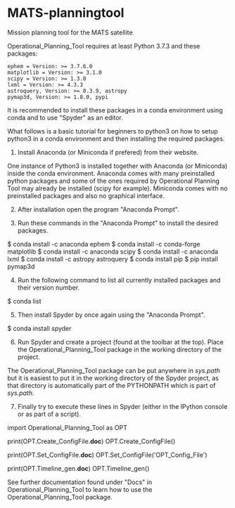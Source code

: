 # MATS-planningtool
Mission planning tool for the MATS satellite

Operational_Planning_Tool requires at least Python 3.7.3 and these packages:
    
    ephem = Version: >= 3.7.6.0
    matplotlib = Version: >= 3.1.0
    scipy = Version: >= 1.3.0
    lxml = Version: >= 4.3.3
    astroquery, Version: >= 0.3.9, astropy
    pymap3d, Version: >= 1.8.0, pypi
    
It is recommended to install these packages in a conda environment using conda and to use "Spyder" as an editor.

What follows is a basic tutorial for beginners to python3 on how to setup python3 in a conda environment 
and then installing the required packages.

1. Install Anaconda (or Miniconda if prefered) from their website. 

One instance of Python3 is installed together with Anaconda (or Miniconda) inside the conda environment.
Anaconda comes with many preinstalled python packages and some of the ones required by Operational Planning
Tool may already be installed (scipy for example). Miniconda comes with no preinstalled packages and also no graphical interface.

2. After installation open the program "Anaconda Prompt".

3. Run these commands in the "Anaconda Prompt" to install the desired packages.

$ conda install -c anaconda ephem
$ conda install -c conda-forge matplotlib 
$ conda install -c anaconda scipy 
$ conda install -c anaconda lxml
$ conda install -c astropy astroquery
$ conda install pip
$ pip install pymap3d


4. Run the following command to list all currently installed packages and their version number.

$ conda list

5. Then install Spyder by once again using the "Anaconda Prompt".

$ conda install spyder

6. Run Spyder and create a project (found at the toolbar at the top). Place the Operational_Planning_Tool package in the working directory of the project.

The Operational_Planning_Tool package can be put anywhere in *sys.path* but it is easiest to put it in the working directory
of the Spyder project, as that directory is automatically part of the PYTHONPATH which is part of *sys.path*.

7. Finally try to execute these lines in Spyder (either in the IPython console or as part of a script).

import Operational_Planning_Tool as OPT

print(OPT.Create_ConfigFile.__doc__)
OPT.Create_ConfigFile()

print(OPT.Set_ConfigFile.__doc__)
OPT.Set_ConfigFile('OPT_Config_File')

print(OPT.Timeline_gen.__doc__)
OPT.Timeline_gen()

See further documentation found under "Docs" in Operational_Planning_Tool to learn how to use the Operational_Planning_Tool package.

